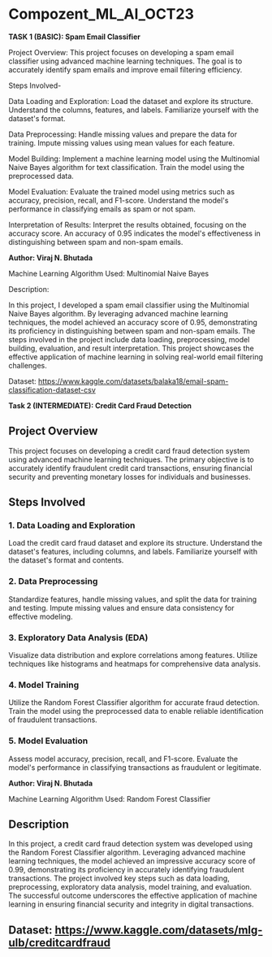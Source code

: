 # Compozent_ML_AI_OCT23

**TASK 1 (BASIC): Spam Email Classifier** 

Project Overview:
This project focuses on developing a spam email classifier using advanced machine learning techniques. The goal is to accurately identify spam emails and improve email filtering efficiency.

Steps Involved-

Data Loading and Exploration: Load the dataset and explore its structure. Understand the columns, features, and labels. Familiarize yourself with the dataset's format.

Data Preprocessing: Handle missing values and prepare the data for training. Impute missing values using mean values for each feature.

Model Building: Implement a machine learning model using the Multinomial Naive Bayes algorithm for text classification. Train the model using the preprocessed data.

Model Evaluation: Evaluate the trained model using metrics such as accuracy, precision, recall, and F1-score. Understand the model's performance in classifying emails as spam or not spam.

Interpretation of Results: Interpret the results obtained, focusing on the accuracy score. An accuracy of 0.95 indicates the model's effectiveness in distinguishing between spam and non-spam emails.

**Author: Viraj N. Bhutada**

Machine Learning Algorithm Used: Multinomial Naive Bayes

Description:

In this project, I developed a spam email classifier using the Multinomial Naive Bayes algorithm. By leveraging advanced machine learning techniques, the model achieved an accuracy score of 0.95, demonstrating its proficiency in distinguishing between spam and non-spam emails. The steps involved in the project include data loading, preprocessing, model building, evaluation, and result interpretation. This project showcases the effective application of machine learning in solving real-world email filtering challenges.

Dataset: https://www.kaggle.com/datasets/balaka18/email-spam-classification-dataset-csv









**Task 2 (INTERMEDIATE): Credit Card Fraud Detection**

## Project Overview

This project focuses on developing a credit card fraud detection system using advanced machine learning techniques. The primary objective is to accurately identify fraudulent credit card transactions, ensuring financial security and preventing monetary losses for individuals and businesses.

## Steps Involved

### 1. Data Loading and Exploration

Load the credit card fraud dataset and explore its structure. Understand the dataset's features, including columns, and labels. Familiarize yourself with the dataset's format and contents.

### 2. Data Preprocessing

Standardize features, handle missing values, and split the data for training and testing. Impute missing values and ensure data consistency for effective modeling.

### 3. Exploratory Data Analysis (EDA)

Visualize data distribution and explore correlations among features. Utilize techniques like histograms and heatmaps for comprehensive data analysis.

### 4. Model Training

Utilize the Random Forest Classifier algorithm for accurate fraud detection. Train the model using the preprocessed data to enable reliable identification of fraudulent transactions.

### 5. Model Evaluation

Assess model accuracy, precision, recall, and F1-score. Evaluate the model's performance in classifying transactions as fraudulent or legitimate.


**Author: Viraj N. Bhutada**

Machine Learning Algorithm Used: Random Forest Classifier

## Description

In this project, a credit card fraud detection system was developed using the Random Forest Classifier algorithm. Leveraging advanced machine learning techniques, the model achieved an impressive accuracy score of 0.99, demonstrating its proficiency in accurately identifying fraudulent transactions. The project involved key steps such as data loading, preprocessing, exploratory data analysis, model training, and evaluation. The successful outcome underscores the effective application of machine learning in ensuring financial security and integrity in digital transactions.

## Dataset: https://www.kaggle.com/datasets/mlg-ulb/creditcardfraud
